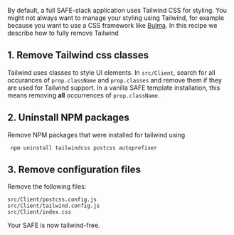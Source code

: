 By default, a full SAFE-stack application uses Tailwind CSS for styling. You might not always want to manage your styling using Tailwind, for example because you want to use a CSS framework like [Bulma](https://bulma.io/). In this recipe we describe how to fully remove Tailwind

## 1. Remove Tailwind css classes 

Tailwind uses classes to style UI elements. In `src/Client`, search for all occurances of `prop.className` and `prop.classes` and remove them if they are used for Tailwind support. In a vanilla SAFE template installation, this means removing **all** occurrences of `prop.className`.


## 2. Uninstall NPM packages

Remove NPM packages that were installed for tailwind using

```
 npm uninstall tailwindcss postcss autoprefixer
```

## 3. Remove configuration files

Remove the following files:

```
src/Client/postcss.config.js
src/Client/tailwind.config.js
src/Client/index.css
```

Your SAFE is now tailwind-free.